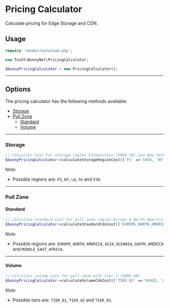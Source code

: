 # Pricing Calculator

Calculate pricing for Edge Storage and CDN.

## Usage

```php
require 'vendor/autoload.php';

use ToshY\BunnyNet\PricingCalculator;

$bunnyPricingCalculator = new PricingCalculator();
```

---

## Options

The pricing calculator has the following methods available:

* [Storage](#storage)
* [Pull Zone](#pull-zone)
    * [Standard](#get-billing-details)
    * [Volume](#get-billing-summary)

---

### Storage

```php
// Calculate cost for storage region Falkenstein (5000 GB) and New York (1250 GB).
$bunnyPricingCalculator->calculateStorageRegionCost(['FS' => 5000, 'NY' => 1250], 'GB');
```

*Note*:

* Possible regions are: `FS`, `NY`, `LA`, `SG` and `SYD`.

---

### Pull Zone

#### Standard

```php
// Calculate standard cost for pull zone region Europe & North America (5000 GB) and Asia & Oceania (1250 GB).
$bunnyPricingCalculator->calculateStandardCdnCost(['EUROPE_NORTH_AMERICA' => 5000, 'ASIA_OCEANIA' => 1250], 'GB');
```

*Note*:

* Possible regions are: `EUROPE_NORTH_AMERICA`, `ASIA_OCEANIA`, `SOUTH_AMERICA` and `MIDDLE_EAST_AFRICA`.

---

#### Volume

```php
// Calculate volume cost for pull zone with tier 1 (5000 GB).
$bunnyPricingCalculator->calculateVolumeCdnCost(['TIER_01' => 5000], 'GB');
```

*Note*:

* Possible tiers are: `TIER_01`, `TIER_02` and `TIER_03`.
